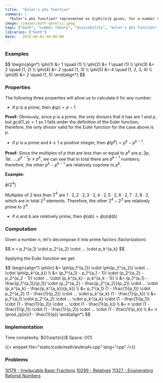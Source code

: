 ```yaml
---
title:  "Euler's phi function"
summary: |
  *Euler's phi function* represented as $\phi(n)$ gives, for a number $n$, the number of coprimes in the range $[1..n]$; in other words, the quantity of numbers in the range $[1..n]$ whose greatest common divisor with $n$ is the unity. In this article, I try to explain how it works and implement it in C++.
image: /images/math-generic.jpeg
tags: ["math", "number theory", "divisibility", "euler's phi function", "prime numbers", "greatest common divisor", "gcd"]
libraries: ["math"]
date:   2015-06-01 00:00:00
---
```


### Examples

<div>$$
\begin{align*}
\phi(1) &= 1 \quad (1) \\
\phi(2) &= 1 \quad (1) \\
\phi(3) &= 2 \quad (1, 2) \\
\phi(4) &= 2 \quad (1, 3) \\
\phi(5) &= 4 \quad (1, 2, 3, 4) \\
\phi(6) &= 2 \quad (1, 5)
\end{align*}
$$</div>

### Properties

The following three properties will allow us to calculate it for any number:

- if $p$ is a prime, then $\phi(p) = p - 1$

**Proof:** Obviously, since $p$ is a prime, the only divisors that it has are $1$ and $p$, but $gcd(1, p) = 1$ so $1$ falls under the definition of the Euler function; therefore, the only divisor valid for the Euler function for the case above is $p$.

- if $p$ is a prime and $k \geq 1$ a positive integer, then $\phi(p^k) = p^k - p^{k-1}$.

**Proof:** Since the multiples of $p$ that are less than or equal to $p^k$ are $p, 2p, 3p, ..., p^{k-1}p \leq p^k$, we can see that in total there are $p^{k-1}$ numbers; therefore, the other $p^k - p^{k-1}$ are relatively coprime to $p^k$.

**Example:**

$\phi(2^4)$

Multiples of $2$ less than $2^4$ are $1 \cdot 2, 2 \cdot 2, 3 \cdot 2, 4 \cdot 2, 5 \cdot 2, 6 \cdot 2, 7 \cdot 2, 8 \cdot 2$, which are in total $2^3$ elements. Therefore, the other $2^4 - 2^3$ are relatively prime to $2^4$.

- if $a$ and $b$ are relatively prime, then $\phi(ab) = \phi(a)\phi(b)$

### Computation

Given a number $n$, let's decompose it into prime factors (factorization):

<div>$$
n = p_1^{a_1} \cdot p_2^{a_2} \cdot ... \cdot p_k^{a_k}
$$</div>

Applying the Euler function we get:

<div>$$
\begin{align*}
\phi(n) &= \phi(p_1^{a_1}) \cdot \phi(p_2^{a_2}) \cdot ... \cdot \phi(p_k^{a_k}) \\
&= (p_1^{a_1} - p_1^{a_1 - 1}) \cdot (p_2^{a_2} - p_2^{a_2 - 1}) \cdot ... \cdot (p_k^{a_k} - p_k^{a_k - 1}) \\
&= (p_1^{a_1} - \frac{p_1^{a_1}}{p_1}) \cdot (p_2^{a_2} - \frac{p_2^{a_2}}{p_2}) \cdot ... \cdot (p_k^{a_k} - \frac{p_k^{a_k}}{p_k}) \\
&= p_1^{a_1} (1 - \frac{1}{p_1}) \cdot p_2^{a_2} (1 - \frac{1}{p_2}) \cdot ... \cdot p_k^{a_k} (1 - \frac{1}{p_k}) \\
&= p_1^{a_1} \cdot p_2^{a_2} \cdot ... \cdot p_k^{a_k} \cdot (1 - \frac{1}{p_1}) \cdot (1 - \frac{1}{p_2}) \cdot ... \cdot (1 - \frac{1}{p_k}) \\
&= n \cdot (1 - \frac{1}{p_1}) \cdot (1 - \frac{1}{p_2}) \cdot ... \cdot (1 - \frac{1}{p_k}) \\
&= n \prod_{p|n}(1 - \frac{1}{p})
\end{align*}
$$</div>

### Implementation

Time complexity: $O(\sqrt{n})$
Space: $O(1)$

{{< snippet file="static/code/math/eulerphi.cpp" lang="cpp" />}}

### Problems
[10179 - Irreducable Basic Fractions](http://uva.onlinejudge.org/index.php?option=onlinejudge&page=show_problem&problem=1120)
[10299 - Relatives](http://uva.onlinejudge.org/index.php?option=onlinejudge&page=show_problem&problem=1240)
[11327 - Enumerating Rational Numbers](https://uva.onlinejudge.org/index.php?option=com_onlinejudge&Itemid=8&page=show_problem&problem=2302)

